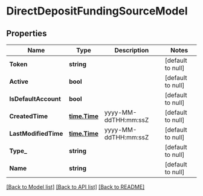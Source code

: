 # DirectDepositFundingSourceModel

## Properties
Name | Type | Description | Notes
------------ | ------------- | ------------- | -------------
**Token** | **string** |  | [default to null]
**Active** | **bool** |  | [default to null]
**IsDefaultAccount** | **bool** |  | [default to null]
**CreatedTime** | [**time.Time**](time.Time.md) | yyyy-MM-ddTHH:mm:ssZ | [default to null]
**LastModifiedTime** | [**time.Time**](time.Time.md) | yyyy-MM-ddTHH:mm:ssZ | [default to null]
**Type_** | **string** |  | [default to null]
**Name** | **string** |  | [default to null]

[[Back to Model list]](../README.md#documentation-for-models) [[Back to API list]](../README.md#documentation-for-api-endpoints) [[Back to README]](../README.md)


